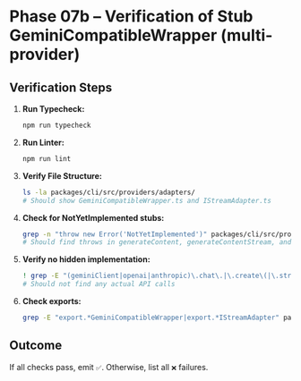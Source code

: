 # Phase 07b – Verification of Stub GeminiCompatibleWrapper (multi-provider)

## Verification Steps

1. **Run Typecheck:**
   ```bash
   npm run typecheck
   ```
2. **Run Linter:**
   ```bash
   npm run lint
   ```
3. **Verify File Structure:**
   ```bash
   ls -la packages/cli/src/providers/adapters/
   # Should show GeminiCompatibleWrapper.ts and IStreamAdapter.ts
   ```
4. **Check for NotYetImplemented stubs:**
   ```bash
   grep -n "throw new Error('NotYetImplemented')" packages/cli/src/providers/adapters/GeminiCompatibleWrapper.ts
   # Should find throws in generateContent, generateContentStream, and adaptProviderStream
   ```
5. **Verify no hidden implementation:**
   ```bash
   ! grep -E "(geminiClient|openai|anthropic)\.chat\.|\.create\(|\.stream\(" packages/cli/src/providers/adapters/GeminiCompatibleWrapper.ts
   # Should not find any actual API calls
   ```
6. **Check exports:**
   ```bash
   grep -E "export.*GeminiCompatibleWrapper|export.*IStreamAdapter" packages/cli/src/providers/index.ts
   ```

## Outcome

If all checks pass, emit `✅`. Otherwise, list all `❌` failures.

